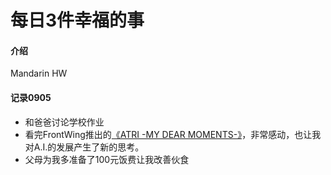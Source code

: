 # 每日3件幸福的事

#### 介绍
Mandarin HW

#### 记录0905
- 和爸爸讨论学校作业
- 看完FrontWing推出的[《ATRI -MY DEAR MOMENTS-》](https://zh.moegirl.org.cn/ATRI_-My_Dear_Moments-)，非常感动，也让我对A.I.的发展产生了新的思考。
- 父母为我多准备了100元饭费让我改善伙食
